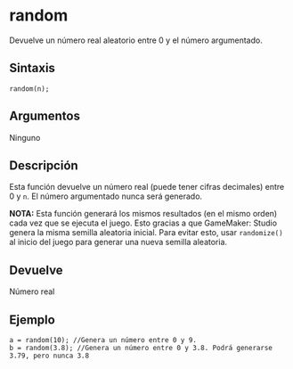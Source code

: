 # random

Devuelve un número real aleatorio entre 0 y el número argumentado.

## Sintaxis

  
```gml  
random(n);  
```  

## Argumentos

Ninguno

## Descripción

Esta función devuelve un número real (puede tener cifras decimales) entre 0 y `n`. El número argumentado nunca será generado.  
  
**NOTA:** Esta función generará los mismos resultados (en el mismo orden) cada vez que se ejecuta el juego. Esto gracias a que GameMaker: Studio genera la misma semilla aleatoria inicial. Para evitar esto, usar `randomize()` al inicio del juego para generar una nueva semilla aleatoria.

## Devuelve

Número real

## Ejemplo

  
```gml  
a = random(10); //Genera un número entre 0 y 9.  
b = random(3.8); //Genera un número entre 0 y 3.8. Podrá generarse 3.79, pero nunca 3.8  
```